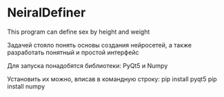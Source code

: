 # NeiralDefiner
This program can define sex by height and weight

Задачей стояло понять основы создания нейросетей,
а также разработать понятный и простой интерфейс

Для запуска понадобятся библиотеки: PyQt5 и Numpy

Установить их можно, вписав в командную строку:
pip install pyqt5
pip install numpy
